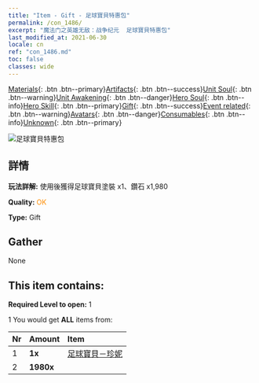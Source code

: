 ```yaml
---
title: "Item - Gift - 足球寶貝特惠包"
permalink: /con_1486/
excerpt: "魔法门之英雄无敌：战争纪元  足球寶貝特惠包"
last_modified_at: 2021-06-30
locale: cn
ref: "con_1486.md"
toc: false
classes: wide
---
```

 [Materials](/ItemsCN/){: .btn .btn--primary}[Artifacts](/ItemsCN/Artifacts/){: .btn .btn--success}[Unit Soul](/ItemsCN/UnitSoul/){: .btn .btn--warning}[Unit Awakening](/ItemsCN/UnitAwakening/){: .btn .btn--danger}[Hero Soul](/ItemsCN/HeroSoul/){: .btn .btn--info}[Hero Skill](/ItemsCN/HeroSkill/){: .btn .btn--primary}[Gift](/ItemsCN/Gift/){: .btn .btn--success}[Event related](/ItemsCN/Events/){: .btn .btn--warning}[Avatars](/ItemsCN/Avatars/){: .btn .btn--danger}[Consumables](/ItemsCN/Consumables/){: .btn .btn--info}[Unknown](/ItemsCN/Unknown/){: .btn .btn--primary}

 ![足球寶貝特惠包](/images/t/i_907100.png)

## 詳情
 **玩法詳解:** 使用後獲得足球寶貝塗裝 x1、鑽石 x1,980

 **Quality:** <span style="color: #FF8C00">OK</span>

 **Type:** Gift

## Gather

  None

## This item contains:

 **Required Level to open:** 1

 1 You would get **ALL** items  from:

  | Nr | Amount |     Item    |
  |:---|:-------|:------------|
  | 1 |  **1x** | [足球寶貝－珍妮](/cn/Items/con_1046/) |  | 
  | 2 |  **1980x** | <i class="fas fa-gem"/> |  | 

